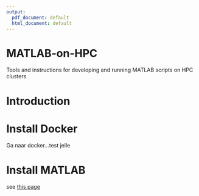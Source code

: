 ```yaml
---
output:
  pdf_document: default
  html_document: default
---
```

# MATLAB-on-HPC
Tools and instructions for developing and running MATLAB scripts on HPC clusters

# Introduction

# Install Docker
Ga naar docker...test jelle

# Install MATLAB

see [this page](./matlab.md)

